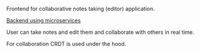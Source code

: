 Frontend for collaborative notes taking (editor) application.

[Backend using microservices](https://github.com/DenPeshkov/collaborative-notes-app-backend)

User can take notes and edit them and collaborate with others in real time.

For collaboration CRDT is used under the hood.